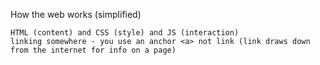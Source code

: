 How the web works (simplified) 

    HTML (content) and CSS (style) and JS (interaction)
    linking somewhere - you use an anchor <a> not link (link draws down from the internet for info on a page)
        
